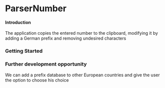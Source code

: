 # ParserNumber

<h4>Introduction</h4>
The application copies the entered number to the clipboard, modifying it by adding a German prefix and removing undesired characters

<h3>Getting Started</h3>

<h3>Further development opportunity</h3>
We can add a prefix database to other European countries and give the user the option to choose his choice
